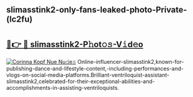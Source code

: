 ## slimasstink2-only-fans​-leaked-photo​-Private-(lc2fu)


# <h2><a href="https://mediaupload.pro?title=slimasstink2&ref=git">🔗👉 🔴 slimasstink2-P𝚑ot𝚘𝚜-V𝚒d𝚎o</a></h2>

[![Corinna Kopf Nue Nu𝚍e𝚜](https://i.imgur.com/0qMVB7G.gif)](https://mediaupload.pro?title=slimasstink2&ref=git)
Online-influencer-slimasstink2,known-for-publishing-dance-and-lifestyle-content,-including-performances-and-vlogs-on-social-media-platforms.Brilliant-ventriloquist-assistant-slimasstink2,celebrated-for-their-exceptional-abilities-and-accomplishments-in-assisting-ventriloquists.  
